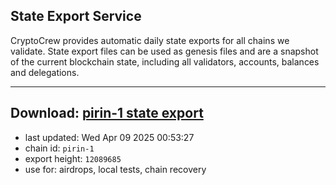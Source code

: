 ## State Export Service
CryptoCrew provides automatic daily state exports for all chains we validate. State export files can be used as genesis files and are a snapshot of the current blockchain state, including all validators, accounts, balances and delegations.

---
**Download: [pirin-1 state export](https://dl-eu2.ccvalidators.com/SERVICE/nolus/pirin-1_export_12089685.json)**
---

- last updated: Wed Apr 09 2025 00:53:27
- chain id: `pirin-1`
- export height: `12089685`
- use for: airdrops, local tests, chain recovery
